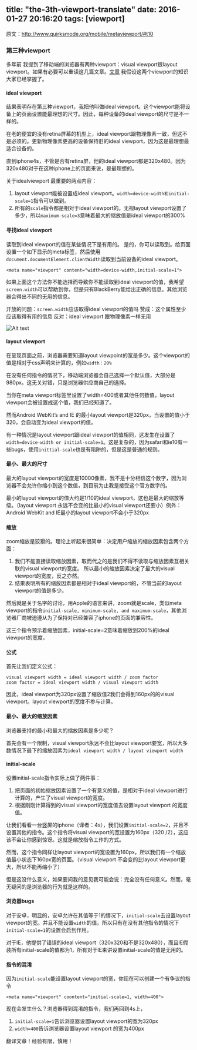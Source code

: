 title: "the-3th-viewport-translate"
date: 2016-01-27 20:16:20
tags: [viewport]
---

原文：http://www.quirksmode.org/mobile/metaviewport/#t10
### 第三种viewport
多年前 我提到了移动端的浏览器有两种viewport：visual viewport很layout viewport。如果有必要可以重读这几篇文章。[文章](http://www.quirksmode.org/mobile/viewports2.html)
我假设这两个viewport的知识大家已经掌握了。

#### ideal viewport
结果表明存在第三种viewport，我把他叫做ideal viewport。这个viewport能将设备上的页面设置能最理想的尺寸。因此，每种设备的ideal viewport的尺寸是不一样的。

在老的便宜的没有retina屏幕的机型上，ideal viewport跟物理像素一致，但这不是必须的。更新物理像素更高的设备保持旧的ideal viewport，因为这是最理想最适合设备的。

直到iphone4s，不管是否有retina屏，他的ideal viewport都是320x480。因为320x480对于在这种iphone上的页面来说，是最理想的。

关于idealviewport 最重要的两点内容：
1. layout viewport能被设置成ideal viewport。`width=device-width和initial-scale=1`指令可以做到。
2. 所有的`scale`指令都是相对于ideal viewport的。无视layout viewport设置了多少，所以`maximum-scale=3`意味着最大的缩放值是ideal viewport的300%

#### 寻找ideal viewport
读取到ideal viewport的值在某些情况下是有用的。
是的，你可以读取到。给页面设置一个如下显示的meta标签，然后使用`document.documentElement.clientWidth`读取到当前设备的ideal viewport。
```
<meta name="viewport" content="width=device-width,initial-scale=1">
```

如果上面这个方法你不能选择而导致你不能读取到ideal viewport的值，我希望`screen.width`可以帮助到你，但是只有BlackBerry能给出正确的信息。其他浏览器会得出不同的无用的信息。

开放的问题：`screen.width`应该取得ideal viewport的值吗
赞成：这个属性至少应该取得有用的信息
反对：ideal viewport 跟物理像素一样无用

![Alt text](http://7xpcne.com1.z0.glb.clouddn.com/viewport-1453693967543.png)

#### layout viewport
在呈现页面之前，浏览器需要知道layout viewpoint的宽是多少。这个viewport的值是相对于css声明来计算的，例如`width：20%`

在没有任何指令的情况下，移动端浏览器会自己选择一个默认值，大部分是980px。这无关对错，只是浏览器供应商自己的选择。

当你在meta viewport标签里设置了width=400或者其他任何数值，layout viewport会被设置成这个值，我们已经知道了。

然而Android WebKit’s and IE 的最小layout viewport是320px，当设置的值小于320，会自动变为ideal viewport的值。

有一种情况是layout viewport跟ideal viewport的值相同，这发生在设置了`width=device-width or initial-scale=1`。这是复杂的，因为safari和ie10有一些bugs，使用`inittial-scale`也是有陷阱的，但是这是普通的规则。

#### 最小、最大的尺寸
最大的layout viewport的宽度是10000像素，我不是十分相信这个数字，因为浏览器不会允许你缩小到这个数值，到目前为止我是接受这个官方数字的。

最小的layout viewport的值大约是1/10的ideal viewport，这也是最大的缩放等级。（layout viewport 永远不会变的比最小的visual viewport还要小）例外：Android WebKit and IE最小的layout viewport不会小于320px

#### 缩放
zoom缩放是狡猾的。理论上听起来很简单：决定用户缩放的缩放因素包含两个方面：
1. 我们不能直接读取缩放因素，取而代之的是我们不得不读取与缩放因素互相关联的visual viewport的宽度。
所以最小的缩放因素决定了最大的visual viewport的宽度，反之亦然。
2. 结果表明所有的缩放因素都是相对于ideal viewport的，不管当前的layout viewport的值是多少。

然后就是关于名字的讨论，用Apple的语言来讲，zoom就是scale，类似meta viewport的指令`initial-scale, minimum-scale, and maximum-scale`，其他浏览器厂商被迫遵从为了保持对已经兼容了iphone的页面的兼容性。

这三个指令预示着缩放因素，initial-scale=2意味着缩放到200%的ideal viewport的宽度。

#### 公式
首先让我们定义公式：
```
visual viewport width = ideal viewport width / zoom factor
zoom factor = ideal viewport width / visual viewport width
```

因此，ideal viewport为320px设置了缩放值2我们会得到160px的的visual viewport。layout viewport的宽度不参与计算。

#### 最小、最大的缩放因素
浏览器支持的最小和最大的缩放因素是多少呢？

首先会有一个限制，visual viewport永远不会比layout viewport要宽，所以大多数情况下最下的缩放因素为`ideal viewport width / layout viewport width`





#### initial-scale
设置initial-scale指令实际上做了两件事：
1. 把页面的初始缩放因素设置了一个有意义的值，是相对于ideal viewport进行计算的，产生了visual viewport的宽度。
2. 根据刚刚计算得到的visual viewport的宽度值去设置layout viewport 的宽度值。

让我们看看一台竖屏的iphone（译者：4s），我们设置`initial-scale=2`，并且不设置其他的指令。这个指令将visual viewport的宽设置为160px（320 /2），这应该不会让你感到惊讶。这就是缩放指令工作的方式。

然而，这个指令同样让layout viewport的宽设置为160px，所以我们有一个缩放值最小状态下160px宽的页面。（visual viewport 不会变的比layout viewport更大，所以不能再缩小了）

但是这没什么意义，如果要问我的意见我可能会说：完全没有任何意义。然而，毫无疑问的是浏览器的行为就是这样的。

#### 浏览器bugs
对于安卓，明显的，安卓允许在其值等于1的情况下，`initial-scale`去设置layout viewport的宽。并且不能设置`width`的值。所以只有在没有其他指令的情况下`initial-scale=1`的设置会启到作用。

对于IE，他提供了错误的ideal viewport（320x320和不是320x480），而且IE假装所有initial-scale的值都为1，所有对于IE来讲设置initial-scale的值是无用的。

#### 指令的混淆
 因为`initial-scale`能设置layout viewport的宽，你现在可以创建一个有争议的指令
 ```
 <meta name="viewport" coontent="initial-scale=1, width=400">
 ```
 现在会发生什么？浏览器得到混淆的指令，我们再回到4s上，
 1. `initial-scale=1`告诉浏览器设置layout viewport的宽为320px
 2. `width=400`告诉浏览器设置layout viewport 的宽为400px

翻译文章！经验有限，慎用！